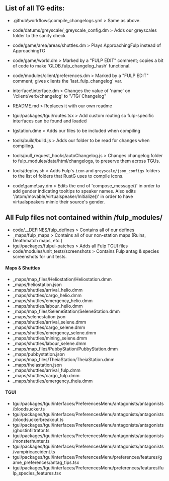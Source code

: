 ## List of all TG edits:

- .github\workflows\compile_changelogs.yml > Same as above.

- code/datums/greyscale/_greyscale_config.dm > Adds our greyscales folder to the sanity check

- code/game/area/areas/shuttles.dm > Plays ApproachingFulp instead of ApproachingTG

- code/game/world.dm > Marked by a "FULP EDIT" comment; copies a bit of code to make 'GLOB.fulp_changelog_hash' functional.

- code/modules/client/preferences.dm > Marked by a "FULP EDIT" comment; gives clients the 'last_fulp_changelog' var.

- interface\interface.dm > Changes the value of 'name' on '/client/verb/changelog' to "/TG/ Changelog"

- README.md > Replaces it with our own readme

- tgui/packages/tgui/routes.tsx > Add custom routing so fulp-specific interfaces can be found and loaded

- tgstation.dme > Adds our files to be included when compiling

- tools/build/build.js > Adds our folder to be read for changes when compiling.

- tools/pull_request_hooks/autoChangelog.js > Changes changelog folder to fulp_modules/data/html/changelogs, to preserve them across TGUs.

- tools/deploy.sh > Adds Fulp's ``icon`` and ``greyscale/json_configs`` folders to the list of folders that RustG uses to compile icons.

- code\game\say.dm > Edits the end of 'compose_message()' in order to add gender indicating tooltips to speaker names. Also edits '/atom/movable/virtualspeaker/Initialize()' in order to have virtualspeakers mimic their source's gender.

## All Fulp files not contained within /fulp_modules/

- code/__DEFINES/fulp_defines > Contains all of our defines
- _maps/fulp_maps > Contains all of our non-station maps (Ruins, Deathmatch maps, etc.)
- tgui/packages/fulpui-patches > Adds all Fulp TGUI files
- code/modules/unit_tests/screenshots > Contains Fulp antag & species screenshots for unit tests.

#### Maps & Shuttles
- _maps/map_files/Heliostation/Heliostation.dmm
- _maps/heliostation.json
- _maps/shuttles/arrival_helio.dmm
- _maps/shuttles/cargo_helio.dmm
- _maps/shuttles/emergency_helio.dmm
- _maps/shuttles/labour_helio.dmm
- _maps/map_files/SeleneStation/SeleneStation.dmm
- _maps/selenestation.json
- _maps/shuttles/arrival_selene.dmm
- _maps/shuttles/cargo_selene.dmm
- _maps/shuttles/emergency_selene.dmm
- _maps/shuttles/mining_selene.dmm
- _maps/shuttles/labour_selene.dmm
- _maps/map_files/PubbyStation/PubbyStation.dmm
- _maps/pubbystation.json
- _maps/map_files/TheiaStation/TheiaStation.dmm
- _maps/theiastation.json
- _maps/shuttles/arrival_fulp.dmm
- _maps/shuttles/cargo_fulp.dmm
- _maps/shuttles/emergency_theia.dmm

#### TGUI
- tgui/packages/tgui/interfaces/PreferencesMenu/antagonists/antagonists/bloodsucker.ts
- tgui/packages/tgui/interfaces/PreferencesMenu/antagonists/antagonists/bloodsuckerbreakout.ts
- tgui/packages/tgui/interfaces/PreferencesMenu/antagonists/antagonists/ghostinfiltrator.ts
- tgui/packages/tgui/interfaces/PreferencesMenu/antagonists/antagonists/monsterhunter.ts
- tgui/packages/tgui/interfaces/PreferencesMenu/antagonists/antagonists/vampiricaccident.ts
- tgui/packages/tgui/interfaces/PreferencesMenu/preferences/features/game_preferences/antag_tips.tsx
- tgui/packages/tgui/interfaces/PreferencesMenu/preferences/features/fulp_species_features.tsx
